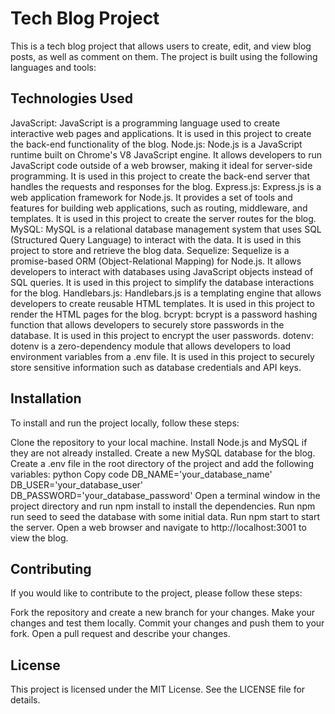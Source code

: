 # Tech Blog Project
This is a tech blog project that allows users to create, edit, and view blog posts, as well as comment on them. The project is built using the following languages and tools:

## Technologies Used
JavaScript: JavaScript is a programming language used to create interactive web pages and applications. It is used in this project to create the back-end functionality of the blog.
Node.js: Node.js is a JavaScript runtime built on Chrome's V8 JavaScript engine. It allows developers to run JavaScript code outside of a web browser, making it ideal for server-side programming. It is used in this project to create the back-end server that handles the requests and responses for the blog.
Express.js: Express.js is a web application framework for Node.js. It provides a set of tools and features for building web applications, such as routing, middleware, and templates. It is used in this project to create the server routes for the blog.
MySQL: MySQL is a relational database management system that uses SQL (Structured Query Language) to interact with the data. It is used in this project to store and retrieve the blog data.
Sequelize: Sequelize is a promise-based ORM (Object-Relational Mapping) for Node.js. It allows developers to interact with databases using JavaScript objects instead of SQL queries. It is used in this project to simplify the database interactions for the blog.
Handlebars.js: Handlebars.js is a templating engine that allows developers to create reusable HTML templates. It is used in this project to render the HTML pages for the blog.
bcrypt: bcrypt is a password hashing function that allows developers to securely store passwords in the database. It is used in this project to encrypt the user passwords.
dotenv: dotenv is a zero-dependency module that allows developers to load environment variables from a .env file. It is used in this project to securely store sensitive information such as database credentials and API keys.
## Installation
To install and run the project locally, follow these steps:

Clone the repository to your local machine.
Install Node.js and MySQL if they are not already installed.
Create a new MySQL database for the blog.
Create a .env file in the root directory of the project and add the following variables:
python
Copy code
DB_NAME='your_database_name'
DB_USER='your_database_user'
DB_PASSWORD='your_database_password'
Open a terminal window in the project directory and run npm install to install the dependencies.
Run npm run seed to seed the database with some initial data.
Run npm start to start the server.
Open a web browser and navigate to http://localhost:3001 to view the blog.
## Contributing
If you would like to contribute to the project, please follow these steps:

Fork the repository and create a new branch for your changes.
Make your changes and test them locally.
Commit your changes and push them to your fork.
Open a pull request and describe your changes.
## License
This project is licensed under the MIT License. See the LICENSE file for details.
